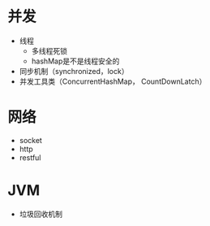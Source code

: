 # 并发
- 线程
    - 多线程死锁
    - hashMap是不是线程安全的
- 同步机制（synchronized，lock）
- 并发工具类（ConcurrentHashMap， CountDownLatch）

# 网络
- socket
- http
- restful

# JVM
- 垃圾回收机制
